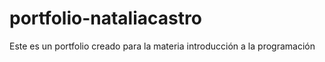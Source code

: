 # portfolio-nataliacastro
Este es un portfolio creado para la materia introducción a la programación
